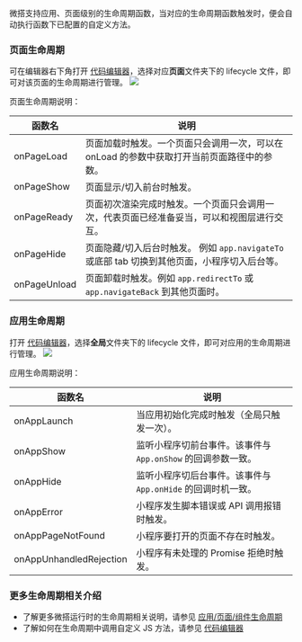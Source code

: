 微搭支持应用、页面级别的生命周期函数，当对应的生命周期函数触发时，便会自动执行函数下已配置的自定义方法。


### 页面生命周期
可在编辑器右下角打开 [代码编辑器](https://cloud.tencent.com/document/product/1301/57912)，选择对应**页面**文件夹下的 lifecycle 文件，即可对该页面的生命周期进行管理。
![](https://qcloudimg.tencent-cloud.cn/raw/feb997066d2e6d1447513dc5db0877d4.png)

页面生命周期说明：

| 函数名       | 说明                                                         |
| ------------ | ------------------------------------------------------------ |
| onPageLoad   | 页面加载时触发。一个页面只会调用一次，可以在 onLoad 的参数中获取打开当前页面路径中的参数。 |
| onPageShow   | 页面显示/切入前台时触发。                                      |
| onPageReady  | 页面初次渲染完成时触发。一个页面只会调用一次，代表页面已经准备妥当，可以和视图层进行交互。 |
| onPageHide   | 页面隐藏/切入后台时触发。 例如 `app.navigateTo` 或底部 tab 切换到其他页面，小程序切入后台等。 |
| onPageUnload | 页面卸载时触发。例如 `app.redirectTo` 或 `app.navigateBack` 到其他页面时。 |


### 应用生命周期

打开 [代码编辑器](https://cloud.tencent.com/document/product/1301/57912)，选择**全局**文件夹下的 lifecycle 文件，即可对应用的生命周期进行管理。
![](https://qcloudimg.tencent-cloud.cn/raw/6938066e431c962c2b70b7e9122158a7.png)

应用生命周期说明：

| 函数名                  | 说明                                                     |
| ----------------------- | -------------------------------------------------------- |
| onAppLaunch             | 当应用初始化完成时触发（全局只触发一次）。                 |
| onAppShow               | 监听小程序切前台事件。该事件与 `App.onShow` 的回调参数一致。 |
| onAppHide               | 监听小程序切后台事件。该事件与 `App.onHide` 的回调时机一致。 |
| onAppError              | 小程序发生脚本错误或 API 调用报错时触发。                  |
| onAppPageNotFound       | 小程序要打开的页面不存在时触发。                           |
| onAppUnhandledRejection | 小程序有未处理的 Promise 拒绝时触发。                      |

### 更多生命周期相关介绍

- 了解更多微搭运行时的生命周期相关说明，请参见 [应用/页面/组件生命周期](https://docs.cloudbase.net/lowcode/framework/lifecycle)
- 了解如何在生命周期中调用自定义 JS 方法，请参见 [代码编辑器](https://cloud.tencent.com/document/product/1301/57912#lifecycle)
